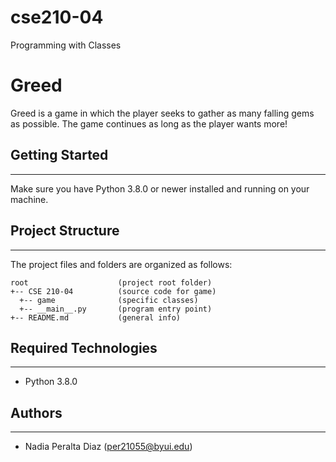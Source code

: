 # cse210-04
Programming with Classes

# Greed
Greed is a game in which the player seeks to gather as many falling gems as possible. The game continues as long as the player wants more!

## Getting Started
---
Make sure you have Python 3.8.0 or newer installed and running on your machine. 

## Project Structure
---
The project files and folders are organized as follows:
```
root                    (project root folder)
+-- CSE 210-04          (source code for game)
  +-- game              (specific classes)
  +-- __main__.py       (program entry point)
+-- README.md           (general info)
```

## Required Technologies
---
* Python 3.8.0

## Authors
---
* Nadia Peralta Diaz (per21055@byui.edu)
